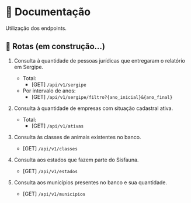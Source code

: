 # 📝 Documentação
Utilização dos endpoints.

## 🔁 Rotas (em construção...)

1. Consulta à quantidade de pessoas jurídicas que entregaram o relatório em Sergipe.
    - Total:
      - [GET] ```/api/v1/sergipe```
    - Por intervalo de anos:
      - [GET] ```/api/v1/sergipe/filtro?{ano_inicial}&{ano_final}```

2. Consulta à quantidade de empresas com situação cadastral ativa.
    - Total:
      - [GET] ```/api/v1/ativas```

3. Consulta às classes de animais existentes no banco.
    - [GET] ```/api/v1/classes```

4. Consulta aos estados que fazem parte do Sisfauna.
    - [GET] ```/api/v1/estados```

5. Consulta aos municípios presentes no banco e sua quantidade.
    - [GET] ```/api/v1/municipios```
